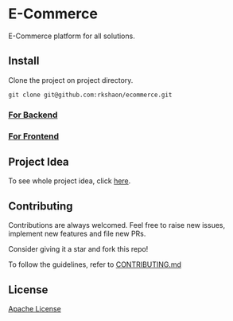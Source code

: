 # E-Commerce
E-Commerce platform for all solutions.

## Install
Clone the project on project directory.
```
git clone git@github.com:rkshaon/ecommerce.git
```
### [For Backend](./backend/)
### [For Frontend](./frontend/)

## Project Idea
To see whole project idea, click [here](./IDEA.md).

## Contributing
Contributions are always welcomed. Feel free to raise new issues, implement new features and file new PRs. 

Consider giving it a star and fork this repo!

To follow the guidelines, refer to [CONTRIBUTING.md](CONTRIBUTING.md)



## License
[Apache License](./LICENSE)

